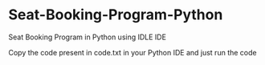 # Seat-Booking-Program-Python
Seat Booking Program in Python using IDLE IDE

Copy the code present in code.txt in your Python IDE and just run the code
